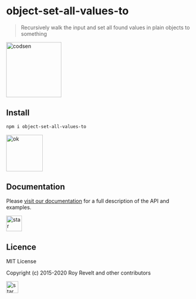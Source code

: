 # object-set-all-values-to

> Recursively walk the input and set all found values in plain objects to something

<img src="https://codsen.com/images/png-codsen-1.png" width="148" alt="codsen" align="center">

## Install

```bash
npm i object-set-all-values-to
```

<img src="https://codsen.com/images/png-codsen-ok.png" width="98" alt="ok" align="center">

## Documentation

Please [visit our documentation](https://codsen.com/os/object-set-all-values-to/) for a full description of the API and examples.

<img src="https://codsen.com/images/png-codsen-star.png" width="42" alt="star" align="center">

## Licence

MIT License

Copyright (c) 2015-2020 Roy Revelt and other contributors

<img src="https://codsen.com/images/png-codsen-star-small.png" width="32" alt="star" align="center">
